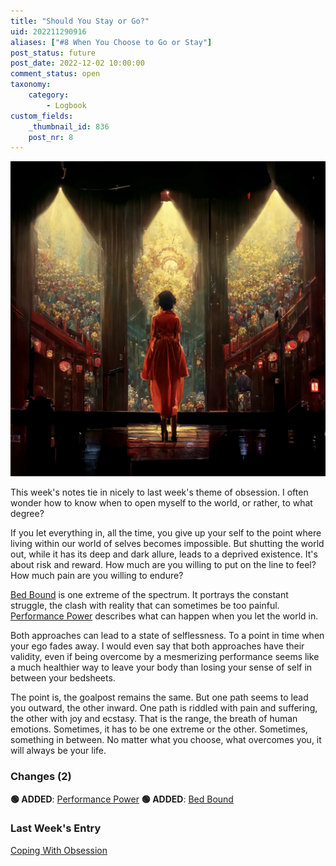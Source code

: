 ```yaml
---
title: "Should You Stay or Go?"
uid: 202211290916
aliases: ["#8 When You Choose to Go or Stay"]
post_status: future
post_date: 2022-12-02 10:00:00
comment_status: open
taxonomy:
    category:
        - Logbook
custom_fields:
    _thumbnail_id: 836
    post_nr: 8
---
```


![A woman standing on a stage](/_images/image-should-you-stay-or-go.webp "Should You Stay or Go?")

This week's notes tie in nicely to last week's theme of obsession. I often wonder how to know when to open myself to the world, or rather, to what degree?

If you let everything in, all the time, you give up your self to the point where living within our world of selves becomes impossible. But shutting the world out, while it has its deep and dark allure, leads to a deprived existence. It's about risk and reward. How much are you willing to put on the line to feel? How much pain are you willing to endure?

[Bed Bound](./bed-bound.md) is one extreme of the spectrum. It portrays the constant struggle, the clash with reality that can sometimes be too painful. [Performance Power](./performance-power.md) describes what can happen when you let the world in.

Both approaches can lead to a state of selflessness. To a point in time when your ego fades away. I would even say that both approaches have their validity, even if being overcome by a mesmerizing performance seems like a much healthier way to leave your body than losing your sense of self in between your bedsheets. 

The point is, the goalpost remains the same. But one path seems to lead you outward, the other inward. One path is riddled with pain and suffering, the other with joy and ecstasy. That is the range, the breath of human emotions. Sometimes, it has to be one extreme or the other. Sometimes, something in between. No matter what you choose, what overcomes you, it will always be your life.

### Changes (2)
**🟢 ADDED**: [Performance Power](./performance-power.md)
**🟢 ADDED**: [Bed Bound](./bed-bound.md)

### Last Week's Entry
[Coping With Obsession](./coping-with-obsession.md)
